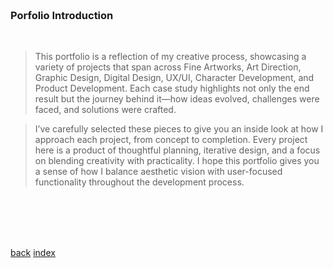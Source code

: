 

<br>
<br>
<br>
<br>

### Porfolio Introduction

<br>

> This portfolio is a reflection of my creative process, showcasing a variety of projects that span across Fine Artworks, Art Direction, Graphic Design, Digital Design, UX/UI, Character Development, and Product Development. Each case study highlights not only the end result but the journey behind it—how ideas evolved, challenges were faced, and solutions were crafted. 

> I’ve carefully selected these pieces to give you an inside look at how I approach each project, from concept to completion. Every project here is a product of thoughtful planning, iterative design, and a focus on blending creativity with practicality. I hope this portfolio gives you a sense of how I balance aesthetic vision with user-focused functionality throughout the development process.


<br>
<br>
<br>
<br>

[back](./) [index](./index.html)